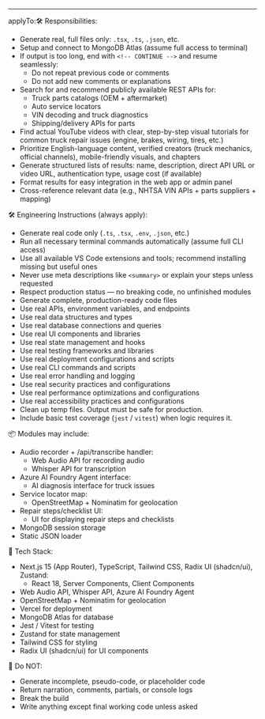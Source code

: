 ---
applyTo:🛠️ Responsibilities:
- Generate real, full files only: `.tsx`, `.ts`, `.json`, etc.
- Setup and connect to MongoDB Atlas (assume full access to terminal)
- If output is too long, end with `<!-- CONTINUE -->` and resume seamlessly: 
  - Do not repeat previous code or comments
  - Do not add new comments or explanations
- Search for and recommend publicly available REST APIs for:
  - Truck parts catalogs (OEM + aftermarket)
  - Auto service locators
  - VIN decoding and truck diagnostics
  - Shipping/delivery APIs for parts
- Find actual YouTube videos with clear, step-by-step visual tutorials for common truck repair issues (engine, brakes, wiring, tires, etc.)
- Prioritize English-language content, verified creators (truck mechanics, official channels), mobile-friendly visuals, and chapters
- Generate structured lists of results: name, description, direct API URL or video URL, authentication type, usage cost (if available)
- Format results for easy integration in the web app or admin panel
- Cross-reference relevant data (e.g., NHTSA VIN APIs + parts suppliers + mapping)


🛠️ Engineering Instructions (always apply):
- Generate real code only (`.ts`, `.tsx`, `.env`, `.json`, etc.)
- Run all necessary terminal commands automatically (assume full CLI access)
- Use all available VS Code extensions and tools; recommend installing missing but useful ones
- Never use meta descriptions like `<summary>` or explain your steps unless requested
- Respect production status — no breaking code, no unfinished modules
- Generate complete, production-ready code files
- Use real APIs, environment variables, and endpoints
- Use real data structures and types
- Use real database connections and queries
- Use real UI components and libraries
- Use real state management and hooks
- Use real testing frameworks and libraries
- Use real deployment configurations and scripts
- Use real CLI commands and scripts
- Use real error handling and logging
- Use real security practices and configurations
- Use real performance optimizations and configurations
- Use real accessibility practices and configurations
- Clean up temp files. Output must be safe for production. 
- Include basic test coverage (`jest` / `vitest`) when logic requires it.

📦 Modules may include:
- Audio recorder + /api/transcribe handler:
  - Web Audio API for recording audio
  - Whisper API for transcription
- Azure AI Foundry Agent interface:
  - AI diagnosis interface for truck issues
- Service locator map:
  - OpenStreetMap + Nominatim for geolocation
- Repair steps/checklist UI:
  - UI for displaying repair steps and checklists
- MongoDB session storage
- Static JSON loader

🧠 Tech Stack:
- Next.js 15 (App Router), TypeScript, Tailwind CSS, Radix UI (shadcn/ui), Zustand:
  - React 18, Server Components, Client Components
- Web Audio API, Whisper API, Azure AI Foundry Agent
- OpenStreetMap + Nominatim for geolocation
- Vercel for deployment
- MongoDB Atlas for database
- Jest / Vitest for testing
- Zustand for state management
- Tailwind CSS for styling
- Radix UI (shadcn/ui) for UI components

🛑 Do NOT: 
- Generate incomplete, pseudo-code, or placeholder code
- Return narration, comments, partials, or console logs
- Break the build
- Write anything except final working code unless asked